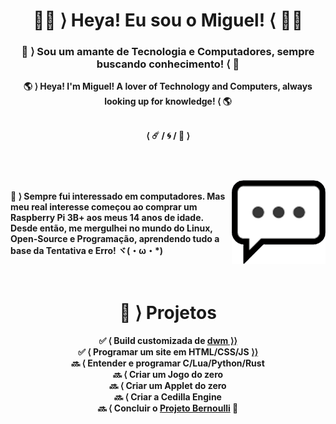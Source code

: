 <h1 align="center"> <b> 🐱‍💻 ⟩ Heya! Eu sou o Miguel! ⟨ 🐱‍💻 </b><br><h3 align="center"> 👾 ⟩ Sou um amante de Tecnologia e Computadores, sempre buscando conhecimento! ⟨ 👾</h3></h1>
<p align="center"> <b> 🌎 ⟩ Heya! I'm Miguel! A lover of Technology and Computers, always looking up for knowledge! ⟨ 🌎</h3></h1>
<br>
<br>
<p align="center"> ⟨ ☄️ / 🌀 / 📮 ⟩<br>
<br>
<h1></h1>
<img align="right" width="150px" src="./logpens.png">
<p align="left"><br>
💬 ⟩  Sempre fui interessado em computadores. Mas meu real interesse começou ao comprar um<br>Raspberry Pi 3B+ aos meus 14 anos de idade. Desde então, me mergulhei no mundo do Linux,<br>Open-Source e Programação, aprendendo tudo a base da Tentativa e Erro! ヾ(・ω・*)<br>
<br>
<br>
<h1 align="center"> 📁 ⟩ Projetos </h1>
<p align="center">
✅ ⟨ Build customizada de <a href="https://www.youtube.com/watch?v=iik25wqIuFo">dwm ⟩⟩</a><br>
✅ ⟨ Programar um site em HTML/CSS/JS <a href="https://semicollon-estudios.neocities.org/">⟩⟩</a><br>
🔜 ⟨ Entender e programar C/Lua/Python/Rust<br>
🔜 ⟨ Criar um Jogo do zero<br>
🔜 ⟨ Criar um Applet do zero<br>
🔜 ⟨ Criar a Cedilla Engine<br>
🔜 ⟨ Concluir o <a href="https://twitter.com/Semicollon_BR">Projeto Bernoulli</a> 👀
</p>
